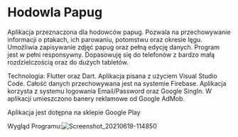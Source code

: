 # Hodowla Papug

Aplikacja przeznaczona dla hodowców papug. Pozwala na przechowywanie informacji o ptakach, ich parowaniu, potomstwu oraz okresie lęgu. Umożliwia zapisywanie zdjęć papug oraz pełną edycję danych. Program jest w pełni responsywny. Dopasowuję się do telefonów z bardzo małą rozdzielczością oraz do dużych tabletów.

Technologia: Flutter oraz Dart. Aplikacja pisana z użyciem Visual Studio Code. Całość danych przechowywana jest na systemie Firebase. Aplikacja korzysta z systemu logowania Email/Password oraz Google SingIn. W aplikacji umieszczono banery reklamowe od Google AdMob. 

Aplikacja jest dotępna na sklepie Google Play

Wygląd Programu:![Screenshot_20210619-114850](https://user-images.githubusercontent.com/68157494/122669536-27ffd080-d1be-11eb-81a6-1861bb540e36.png)
